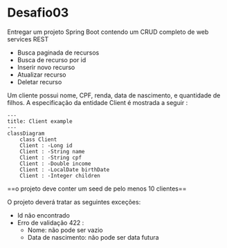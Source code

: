 # Desafio03

Entregar um projeto Spring Boot contendo um CRUD completo de web services REST

* Busca paginada de recursos
* Busca de recurso por id
* Inserir novo recurso
* Atualizar recurso
* Deletar recurso

Um cliente possui nome, CPF, renda, data de nascimento, e quantidade de filhos. A especificação da
entidade Client é mostrada a seguir :

```mermaid
---
title: Client example
---
classDiagram
    class Client
    Client : -Long id
    Client : -String name
    Client : -String cpf
    Client : -Double income
    Client : -LocalDate birthDate
    Client : -Integer children
```

==o projeto deve conter um seed de pelo menos 10 clientes==

O projeto deverá tratar as seguintes exceções:

- Id não encontrado
- Erro de validação 422 :
	- Nome: não pode ser vazio
	- Data de nascimento: não pode ser data futura

